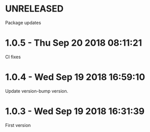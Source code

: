 # UNRELEASED

Package updates

# 1.0.5 - Thu Sep 20 2018 08:11:21

CI fixes

# 1.0.4 - Wed Sep 19 2018 16:59:10

Update version-bump version.

# 1.0.3 - Wed Sep 19 2018 16:31:39

First version
